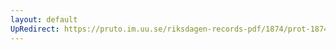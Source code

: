 ```yaml
---
layout: default
UpRedirect: https://pruto.im.uu.se/riksdagen-records-pdf/1874/prot-1874--fk--326/prot-1874--fk--326_056.pdf
---
```

